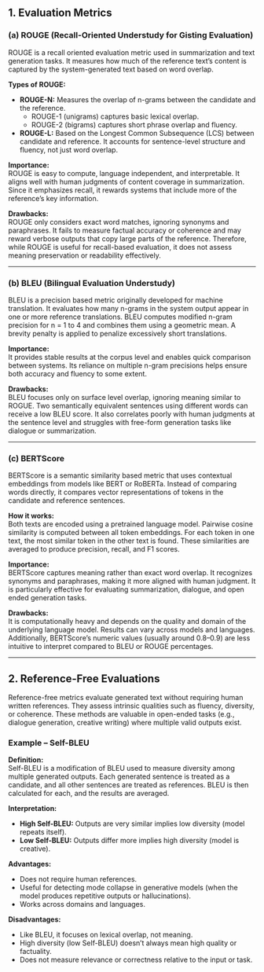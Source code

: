 ## **1. Evaluation Metrics**

### **(a) ROUGE (Recall-Oriented Understudy for Gisting Evaluation)**

ROUGE is a recall oriented evaluation metric used in  summarization and text generation tasks. It measures how much of the reference text’s content is captured by the system-generated text based on word overlap.

**Types of ROUGE:**
- **ROUGE-N:** Measures the overlap of n-grams between the candidate and the reference.  
  - ROUGE-1 (unigrams) captures basic lexical overlap.  
  - ROUGE-2 (bigrams) captures short phrase overlap and fluency.  
- **ROUGE-L:** Based on the Longest Common Subsequence (LCS) between candidate and reference. It accounts for sentence-level structure and fluency, not just word overlap.

**Importance:**  
ROUGE is easy to compute, language independent, and interpretable. It aligns well with human judgments of content coverage in summarization. Since it emphasizes recall, it rewards systems that include more of the reference’s key information.

**Drawbacks:**  
ROUGE only considers exact word matches, ignoring synonyms and paraphrases. It fails to measure factual accuracy or coherence and may reward verbose outputs that copy large parts of the reference. Therefore, while ROUGE is useful for recall-based evaluation, it does not assess meaning preservation or readability effectively.

---

### **(b) BLEU (Bilingual Evaluation Understudy)**

BLEU is a precision based metric originally developed for machine translation. It evaluates how many n-grams in the system output appear in one or more reference translations. BLEU computes modified n-gram precision for n = 1 to 4 and combines them using a geometric mean. A brevity penalty is applied to penalize excessively short translations.

**Importance:**  
It provides stable results at the corpus level and enables quick comparison between systems. Its reliance on multiple n-gram precisions helps ensure both accuracy and fluency to some extent.

**Drawbacks:**  
BLEU focuses only on surface level overlap, ignoring meaning similar to ROGUE. Two semantically equivalent sentences using different words can receive a low BLEU score. It also correlates poorly with human judgments at the sentence level and struggles with free-form generation tasks like dialogue or summarization.

---

### **(c) BERTScore**

BERTScore is a semantic similarity based metric that uses contextual embeddings from models like BERT or RoBERTa. Instead of comparing words directly, it compares vector representations of tokens in the candidate and reference sentences.

**How it works:**  
Both texts are encoded using a pretrained language model. Pairwise cosine similarity is computed between all token embeddings. For each token in one text, the most similar token in the other text is found. These similarities are averaged to produce precision, recall, and F1 scores.

**Importance:**  
BERTScore captures meaning rather than exact word overlap. It recognizes synonyms and paraphrases, making it more aligned with human judgment. It is particularly effective for evaluating summarization, dialogue, and open ended generation tasks.

**Drawbacks:**  
It is computationally heavy and depends on the quality and domain of the underlying language model. Results can vary across models and languages. Additionally, BERTScore’s numeric values (usually around 0.8–0.9) are less intuitive to interpret compared to BLEU or ROUGE percentages.

---

## **2. Reference-Free Evaluations**

Reference-free metrics evaluate generated text without requiring human written references. They assess intrinsic qualities such as fluency, diversity, or coherence. These methods are valuable in open-ended tasks (e.g., dialogue generation, creative writing) where multiple valid outputs exist.

### **Example – Self-BLEU**

**Definition:**  
Self-BLEU is a modification of BLEU used to measure diversity among multiple generated outputs. Each generated sentence is treated as a candidate, and all other sentences are treated as references. BLEU is then calculated for each, and the results are averaged.

**Interpretation:**  
- **High Self-BLEU:** Outputs are very similar implies low diversity (model repeats itself).  
- **Low Self-BLEU:** Outputs differ more implies high diversity (model is creative).

**Advantages:**  
- Does not require human references.  
- Useful for detecting mode collapse in generative models (when the model produces repetitive outputs or hallucinations).  
- Works across domains and languages.

**Disadvantages:**  
- Like BLEU, it focuses on lexical overlap, not meaning.  
- High diversity (low Self-BLEU) doesn’t always mean high quality or factuality.  
- Does not measure relevance or correctness relative to the input or task.